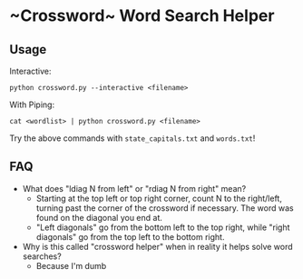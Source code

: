 # ~Crossword~ Word Search Helper

## Usage

Interactive:

```
python crossword.py --interactive <filename>
```

With Piping:

```
cat <wordlist> | python crossword.py <filename>
```

Try the above commands with `state_capitals.txt` and `words.txt`!

## FAQ

- What does "ldiag N from left" or "rdiag N from right" mean?
  - Starting at the top left or top right corner, count N to the right/left, turning past the corner of the crossword if necessary. The word was found on the diagonal you end at.
  - "Left diagonals" go from the bottom left to the top right, while "right diagonals" go from the top left to the bottom right.
- Why is this called "crossword helper" when in reality it helps solve word searches?
  - Because I'm dumb
